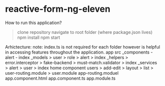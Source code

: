 # reactive-form-ng-eleven

How to run this application?
> clone repository
> navigate to root folder (where package.json lives)
> npm install
> npm start

Arhictecture: 
note: index.ts is not required for each folder however is helpful in accessing features throughout the application.
app
  src
    _components
      - alert
      - index
    _models
      > user
      > role
      > alert
      > index
    _helpers
      > error.interceptor
      > fake-backend
      > must-match.validator
      > index
    _services
      > alert
      > user
      > index
    home component
    users
    > add-edit 
    > layout
    > list
    > user-routing.module
    > user.module
    app-routing.moduel
    app.component.html
    app.component.ts
    app.module.ts


